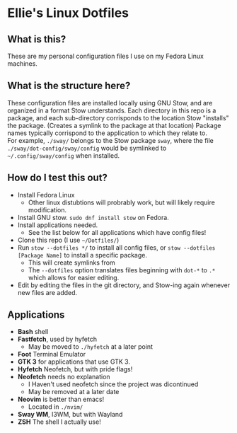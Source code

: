 # Ellie's Linux Dotfiles
## What is this?
These are my personal configuration files I use on my Fedora Linux machines.
## What is the structure here?
These configuration files are installed locally using GNU Stow, and are organized in a format Stow understands.  Each directory in this repo is a package, and each sub-directory corrisponds to the location Stow "installs" the package. (Creates a symlink to the package at that location)  Package names typically corrispond to the application to which they relate to.  
For example, `./sway/` belongs to the Stow package `sway`, where the file `./sway/dot-config/sway/config` would be symlinked to `~/.config/sway/config` when installed.  
## How do I test this out?
- Install Fedora Linux
  - Other linux distubtions will probrably work, but will likely require modification.
- Install GNU stow. `sudo dnf install stow` on Fedora.
- Install applications needed.
  - See the list below for all applications which have config files!
- Clone this repo (I use `~/Dotfiles/`)
- Run `stow --dotfiles */` to install all config files, or `stow --dotfiles [Package Name]` to install a specific package.
  - This will create symlinks from
  - The `--dotfiles` option translates files beginning with `dot-*` to `.*` which allows for easier editing.
- Edit by editing the files in the git directory, and Stow-ing again whenever new files are added.
## Applications
- **Bash** shell
- **Fastfetch**, used by hyfetch
  - May be moved to `./hyfetch` at a later point
- **Foot** Terminal Emulator
- **GTK 3** for applications that use GTK 3.
- **Hyfetch** Neofetch, but with pride flags!
- **Neofetch** needs no explanation
  - I Haven't used neofetch since the project was dicontinued
  - May be removed at a later date
- **Neovim** is better than emacs!
  - Located in `./nvim/`
- **Sway WM**, I3WM, but with Wayland
- **ZSH** The shell I actually use!
